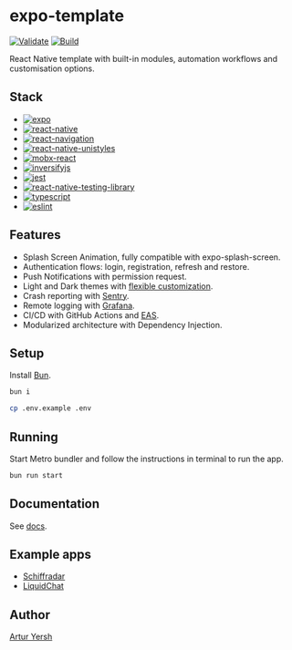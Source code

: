 # expo-template

[![Validate](https://github.com/artyorsh/expo-template/actions/workflows/validate.yml/badge.svg?event=push&branch=main)](https://github.com/artyorsh/expo-template/actions?query=branch%3Amain+event%3Apush)
[![Build](https://github.com/artyorsh/expo-template/actions/workflows/build.yml/badge.svg?event=schedule&branch=main)](https://github.com/artyorsh/expo-template/actions?query=branch%3Amain+event%3Aschedule)

React Native template with built-in modules, automation workflows and customisation options.

## Stack

- [![expo](https://img.shields.io/badge/expo-54.0-blue)](https://github.com/expo/expo/blob/main/packages/expo/CHANGELOG.md)
- [![react-native](https://img.shields.io/badge/react--native-0.81-blue)](https://github.com/facebook/react-native/releases)
- [![react-navigation](https://img.shields.io/badge/react--navigation-7.0-blue)](https://github.com/react-navigation/react-navigation/releases)
- [![react-native-unistyles](https://img.shields.io/badge/react--native--unistyles-3.0-blue)](https://github.com/vitalets/react-native-unistyles/releases)
- [![mobx-react](https://img.shields.io/badge/mobx--react-9.2-blue)](https://github.com/mobxjs/mobx/releases)
- [![inversifyjs](https://img.shields.io/badge/inversifyjs-7-blue)](https://github.com/inversify/InversifyJS/releases)
- [![jest](https://img.shields.io/badge/jest-29.7-blue)](https://github.com/jestjs/jest/releases)
- [![react-native-testing-library](https://img.shields.io/badge/testing--library-12.4-blue)](https://github.com/callstack/react-native-testing-library/releases)
- [![typescript](https://img.shields.io/badge/typescript-5.9-blue)](https://github.com/microsoft/TypeScript/releases)
- [![eslint](https://img.shields.io/badge/eslint-9-blue)](https://github.com/eslint/eslint/releases)

## Features

- Splash Screen Animation, fully compatible with expo-splash-screen.
- Authentication flows: login, registration, refresh and restore.
- Push Notifications with permission request.
- Light and Dark themes with [flexible customization](https://github.com/artyorsh/expo-template/wiki/Branding).
- Crash reporting with [Sentry](https://sentry.io).
- Remote logging with [Grafana](https://github.com/artyorsh/grafana-mobile-observability).
- CI/CD with GitHub Actions and [EAS](https://github.com/artyorsh/expo-template/wiki/Enabling-EAS).
- Modularized architecture with Dependency Injection.

## Setup

Install [Bun](https://github.com/oven-sh/homebrew-bun#install).

```bash
bun i
```

```bash
cp .env.example .env
```

## Running

Start Metro bundler and follow the instructions in terminal to run the app.

```bash
bun run start
```

## Documentation

See [docs](./docs/readme.md).

## Example apps

- [Schiffradar](https://github.com/artyorsh/schiffradar)
- [LiquidChat](https://github.com/artyorsh/liquid-chat)

## Author

[Artur Yersh](https://artyorsh.me)
